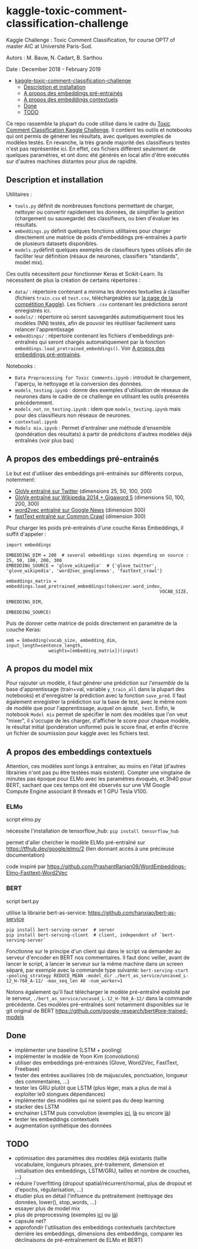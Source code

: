 # kaggle-toxic-comment-classification-challenge

Kaggle Challenge : Toxic Comment Classification, for course OPT7 of master AIC at Université Paris-Sud.

Autors : M. Bauw, N. Cadart, B. Sarthou

Date : December 2018 - February 2019

- [kaggle-toxic-comment-classification-challenge](#kaggle-toxic-comment-classification-challenge)
  - [Description et installation](#description-et-installation)
  - [A propos des embeddings pré-entrainés](#a-propos-des-embeddings-pré-entrainés)
  - [A propos des embeddings contextuels](#a-propos-des-embeddings-contextuels)
  - [Done](#done)
  - [TODO](#todo)

Ce repo rassemble la plupart du code utilisé dans le cadre du [Toxic Comment Classification Kaggle Challenge](https://www.kaggle.com/c/jigsaw-toxic-comment-classification-challenge). Il contient les outils et notebooks qui ont permis de générer les résultats, avec quelques exemples de modèles testés. En revanche, la très grande majorité des classifieurs testés n'est pas représentée ici. En effet, ces fichiers diffèrent seulement de quelques paramètres, et ont donc été générés en local afin d'être exécutés sur d'autres machines distantes pour plus de rapidité.

## Description et installation

Utilitaires :
- `tools.py` définit de nombreuses fonctions permettant de charger, nettoyer ou convertir rapidement les données, de simplifier la gestion (chargement ou sauvegarde) des classifieurs, ou bien d'évaluer les résultats.
- `embeddings.py` définit quelques fonctions utilitaires pour charger directement une matrice de poids d'embeddings pré-entraînés à partir de plusieurs datasets disponibles.
- `models.py`définit quelques exemples de classifieurs types utilisés afin de faciliter leur définition (résaux de neurones, classifiers "standards", model mix).

Ces outils nécessitent pour fonctionner Keras et Scikit-Learn. Ils nécessitent de plus la création de certains répertoires :
- `data/` : répertoire contenant a minima les données textuelles à classifier (fichiers `train.csv` et `test.csv`, téléchargeables sur [la page de la compétition Kaggle](https://www.kaggle.com/c/jigsaw-toxic-comment-classification-challenge/data)). Les fichiers `.csv` contenant les prédictions seront enregistrés ici.
- `models/` : répertoire où seront sauvegardés automatiquement tous les modèles (NN) testés, afin de pouvoir les réutiliser facilement sans relancer l'apprentissage
- `embeddings/` : répertoire contenant les fichiers d'embeddings pré-entraînés qui seront chargés automatiquement par la fonction `embeddings.load_pretrained_embeddings()`. Voir [A propos des embeddings pré-entrainés](#a-propos-des-embeddings-pré-entrainés).

Notebooks :
- `Data Preprocessing for Toxic Comments.ipynb` : introduit le chargement, l'aperçu, le nettoyage et la conversion des données.
- `models_testing.ipynb` : donne des exemples d'utilisation de réseaux de neurones dans le cadre de ce challenge en utilisant les outils présentés précédemment.
- `models_not_nn_testing.ipynb` : idem que `models_testing.ipynb` mais pour des classifieurs non réseaux de neurones.
- `contextual.ipynb`
- `Models mix.ipynb` :  Permet d'entraîner une méthode d'ensemble (pondération des résultats) à partir de prédicitons d'autres modèles déjà entraînés (voir plus bas)

## A propos des embeddings pré-entrainés

Le but est d'utiliser des embeddings pré-entrainés sur différents corpus, notemment:
- [GloVe entraîné sur Twitter](https://nlp.stanford.edu/projects/glove/) (dimensions 25, 50, 100, 200)
- [GloVe entraîné sur Wikipedia 2014 + Gigaword 5](https://nlp.stanford.edu/projects/glove/) (dimensions 50, 100, 200, 300)
- [word2vec entraîné sur Google News](https://code.google.com/archive/p/word2vec/) (dimension 300)
- [fastText entraîné sur Common Crawl](https://fasttext.cc/docs/en/english-vectors.html) (dimension 300)

Pour charger les poids pré-entraînés d'une couche Keras Embeddings, il suffit d'appeler :
```
import embeddings

EMBEDDING_DIM = 200  # several embeddings sizes depending on source : 25, 50, 100, 200, 300
EMBEDDING_SOURCE = 'glove_wikipedia'  # {'glove_twitter', 'glove_wikipedia', 'word2vec_googlenews', 'fasttext_crawl'}

embeddings_matrix = embeddings.load_pretrained_embeddings(tokenizer.word_index,
                                                          VOCAB_SIZE,
                                                          EMBEDDING_DIM,
                                                          EMBEDDING_SOURCE)
```
Puis de donner cette matrice de poids directement en paramètre de la couche Keras:
```
emb = Embedding(vocab_size, embedding_dim, input_length=sentence_length,
                weights=[embedding_matrix])(input)
```
## A propos du model mix
Pour rajouter un modèle, il faut générer une prédiction sur *l'ensemble* de la base d'apprentissage (train+val, variable `y_train_all` dans la plupart des notebooks) et d'enregistrer la prédiction avec la fonction `save_pred`. Il faut également enregistrer la prédiction sur la base de test, avec le même nom de modèle que pour l'apprentissage, auquel on ajoute `_test`.
Enfin, le notebook `Model mix` permet de spécifier le nom des modèles que l'on veut "mixer", il s'occupe de les charger, d'afficher le score pour chaque modèle, le résultat initial (pondération uniforme) puis le score final, et enfin d'écrire un fichier de soumission pour kaggle avec les fichiers test. 

## A propos des embeddings contextuels

Attention, ces modèles sont longs à entraîner, au moins en l'état (d'autres librairies n'ont pas pu être testées mais existent). Compter une vingtaine de minutes pas époque pour ELMo avec les paramètres évoqués, et 3h40 pour BERT, sachant que ces temps ont été observés sur une VM Google Compute Engine associant 8 threads et 1 GPU Tesla V100.

### ELMo

script elmo.py

nécessite l'installation de tensorflow_hub: `pip install tensorflow_hub`

permet d'aller chercher le modèle ELMo pré-entraîné sur https://tfhub.dev/google/elmo/2 (lien donnant accès à une précieuse documentation)

code inspiré par https://github.com/PrashantRanjan09/WordEmbeddings-Elmo-Fasttext-Word2Vec

### BERT

script bert.py

utilise la librairie bert-as-service: https://github.com/hanxiao/bert-as-service
```
pip install bert-serving-server  # server
pip install bert-serving-client  # client, independent of `bert-serving-server`
```
Fonctionne sur le principe d'un client qui dans le script va demander au serveur d'encoder en BERT nos commentaires. Il faut donc veiller, avant de lancer le script, à lancer le serveur sur la même machine dans un screen séparé, par exemple avec la commande type suivante:
`bert-serving-start -pooling_strategy REDUCE_MEAN -model_dir ./bert_as_service/uncased_L-12_H-768_A-12/ -max_seq_len 40 -num_worker=1`

Notons également qu'il faut télécharger le modèle pré-entraîné exploité par le serveur, `./bert_as_service/uncased_L-12_H-768_A-12/` dans la commande précédente. Ces modèles pré-entraînés sont notamment disponibles sur le git original de BERT https://github.com/google-research/bert#pre-trained-models


## Done

- implémenter une baseline (LSTM + pooling)
- implémenter le modèle de Yoon Kim (convolutions)
- utiliser des embeddings pré-entrainés (Glove, Word2Vec, FastText, Freebase)
- tester des entrées auxiliaires (nb de majuscules, ponctuation, longueur des commentaires, ...)
- tester les GRU plutôt que LSTM (plus léger, mais a plus de mal à exploiter le0 slongues dépendances)
- implémenter des modèles qui ne soient pas du deep learning
- stacker des LSTM
- enchainer LSTM puis convolution (exemples [ici](https://www.kaggle.com/fizzbuzz/bi-lstm-conv-layer-lb-score-0-9840), [là](https://www.kaggle.com/eashish/bidirectional-gru-with-convolution) ou encore [là](https://www.kaggle.com/tunguz/bi-gru-cnn-poolings-gpu-kernel-version))
- tester les embeddings contextuels
- augmentation synthétique des données

## TODO

- optimisation des paramètres des modèles déjà existants (taille vocabulaire, longueurs phrases, pré-traitement, dimension et initialisation des embeddings, LSTM/GRU, tailles et nombre de couches, ...)
- réduire l'overfitting (dropout spatial/récurrent/normal, plus de dropout et d'epochs, régularisation, ...)
- étudier plus en détail l'influence du prétraitement (nettoyage des données, lower(), stop_words, ...)
- essayer plus de model mix
- plus de preprocessing (exemples [ici](https://www.kaggle.com/larryfreeman/toxic-comments-code-for-alexander-s-9872-model) ou [là](https://www.kaggle.com/fizzbuzz/toxic-data-preprocessing))
- capsule net?
- approfondir l'utilisation des embeddings contextuels (architecture derrière les embeddings, dimensions des embeddings, comparer les déclinaisons de pré-entraînement de ELMo et BERT)
